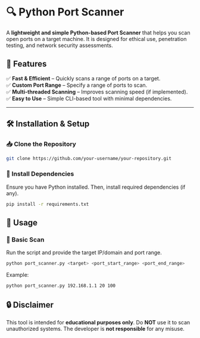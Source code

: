 # 🔍 Python Port Scanner  

A **lightweight and simple Python-based Port Scanner** that helps you scan open ports on a target machine. It is designed for ethical use, penetration testing, and network security assessments.  

## 🚀 Features  

✅ **Fast & Efficient** – Quickly scans a range of ports on a target.  
✅ **Custom Port Range** – Specify a range of ports to scan.  
✅ **Multi-threaded Scanning** – Improves scanning speed (if implemented).  
✅ **Easy to Use** – Simple CLI-based tool with minimal dependencies.  

---

## 🛠 Installation & Setup  

### 📥 Clone the Repository  
```bash
git clone https://github.com/your-username/your-repository.git
```

### 📌 Install Dependencies  
Ensure you have Python installed. Then, install required dependencies (if any).  
```bash
pip install -r requirements.txt
```

## 🚀 Usage  

### 🔹 Basic Scan  
Run the script and provide the target IP/domain and port range.  
```bash
python port_scanner.py <target> <port_start_range> <port_end_range>
```
Example:  
```bash
python port_scanner.py 192.168.1.1 20 100
```
## 🔒 Disclaimer  
This tool is intended for **educational purposes only**. Do **NOT** use it to scan unauthorized systems. The developer is **not responsible** for any misuse.
